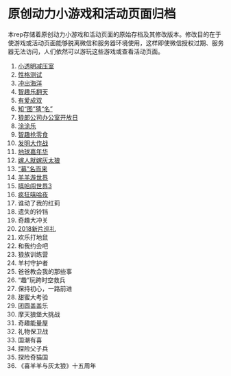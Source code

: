 # 原创动力小游戏和活动页面归档
本rep存储着原创动力小游戏和活动页面的原始存档及其修改版本。修改目的在于使游戏或活动页面能够脱离微信和服务器环境使用，这样即使微信授权过期、服务器无法访问，人们依然可以游玩这些游戏或查看活动页面。

1. [小透明减压室](docs/jyfy.md)
2. [性格测试](docs/cs.md)
3. [冲出海洋](docs/deep.md)
4. [智趣乐翻天](docs/flop.md)
5. [有爱成双](docs/bus.md)
6. [知“图”猜“名”](docs/guess.md)
7. [狼郎公司办公室开放日](docs/scene.md)
8. [涂涂乐](docs/draw.md)
9.  [智趣抢零食](docs/eat.md)
10. [发明大作战](docs/plane.md)
11. [地球嘉年华](docs/gift.md)
12. [嫁人就嫁灰太狼](docs/love.md)
13. [“募”名而来](docs/collect.md)
14. [羊羊游世界](docs/world.md)
15. [嘻哈闯世界3](docs/xiha.md)
16. [疯狂嘻哈夜](docs/halloween.md)
17. 谁动了我的红莉
18. 遗失的铃铛
19. 奇趣大冲关
20. [2018新片巡礼](docs/trailer.md)
21. 欢乐打地鼠
22. 和我约会吧
23. 狼族训练营
24. 羊村守护者
27. 爸爸教会我的那些事
25. “趣”玩跨时空救兵
26. 保持初心，一路前进
27. 甜蜜大考验
28. 团圆盖盖乐
29. 摩天狼堡大挑战
30. 奇趣能量屋
31. 礼物保卫战
32. 国潮有喜
33. 探险父子兵
34. 探险奇猫国
35. 《喜羊羊与灰太狼》十五周年